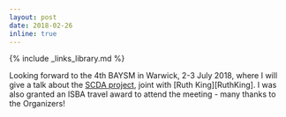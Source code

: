 ```yaml
---
layout: post
date: 2018-02-26
inline: true
---
```

{% include _links_library.md %}

Looking forward to the 4th BAYSM in Warwick, 2-3 July 2018, where I will give a talk about the [SCDA project](/projects/3_project), joint with [Ruth King][RuthKing]. I was also granted an ISBA travel award to attend the meeting - many thanks to the Organizers!